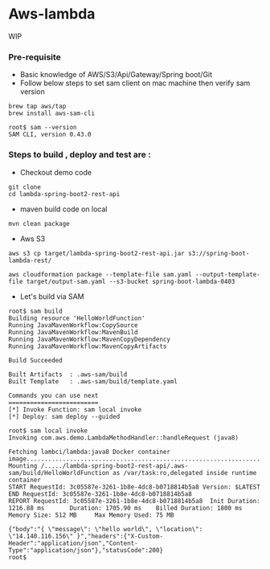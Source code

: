 # Aws-lambda
WIP

### Pre-requisite
* Basic knowledge of AWS/S3/Api/Gateway/Spring boot/Git
* Follow below steps to set sam client on mac machine then verify sam version
```
brew tap aws/tap
brew install aws-sam-cli
```
```
root$ sam --version
SAM CLI, version 0.43.0
```

### Steps to build , deploy and test are :

* Checkout demo code
```
git clone 
cd lambda-spring-boot2-rest-api
```

* maven build code on local
```
mvn clean package
```

* Aws S3 
```
aws s3 cp target/lambda-spring-boot2-rest-api.jar s3://spring-boot-lambda-rest/
```

```
aws cloudformation package --template-file sam.yaml --output-template-file target/output-sam.yaml --s3-bucket spring-boot-lambda-0403
```


* Let's build via SAM
```
root$ sam build
Building resource 'HelloWorldFunction'
Running JavaMavenWorkflow:CopySource
Running JavaMavenWorkflow:MavenBuild
Running JavaMavenWorkflow:MavenCopyDependency
Running JavaMavenWorkflow:MavenCopyArtifacts

Build Succeeded

Built Artifacts  : .aws-sam/build
Built Template   : .aws-sam/build/template.yaml

Commands you can use next
=========================
[*] Invoke Function: sam local invoke
[*] Deploy: sam deploy --guided
    
root$ sam local invoke
Invoking com.aws.demo.LambdaMethodHandler::handleRequest (java8)

Fetching lambci/lambda:java8 Docker container image............................................................................................................................................................................................................................................
Mounting /...../lambda-spring-boot2-rest-api/.aws-sam/build/HelloWorldFunction as /var/task:ro,delegated inside runtime container
START RequestId: 3c05587e-3261-1b8e-4dc8-b0718814b5a8 Version: $LATEST
END RequestId: 3c05587e-3261-1b8e-4dc8-b0718814b5a8
REPORT RequestId: 3c05587e-3261-1b8e-4dc8-b0718814b5a8  Init Duration: 1216.88 ms       Duration: 1705.90 ms    Billed Duration: 1800 ms        Memory Size: 512 MB     Max Memory Used: 75 MB  

{"body":"{ \"message\": \"hello world\", \"location\": \"14.140.116.156\" }","headers":{"X-Custom-Header":"application/json","Content-Type":"application/json"},"statusCode":200}
root$ 
```




